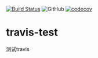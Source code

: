 [![Build Status](https://www.travis-ci.org/a252937166/travis-test.svg?branch=master)](https://www.travis-ci.org/a252937166/travis-test)
![GitHub](https://img.shields.io/github/license/a252937166/travis-test)
[![codecov](https://codecov.io/gh/a252937166/travis-test/branch/master/graph/badge.svg)](https://codecov.io/gh/a252937166/travis-test)

# travis-test
测试travis
